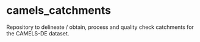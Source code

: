 # camels_catchments
Repository to delineate / obtain, process and quality check catchments for the CAMELS-DE dataset.
